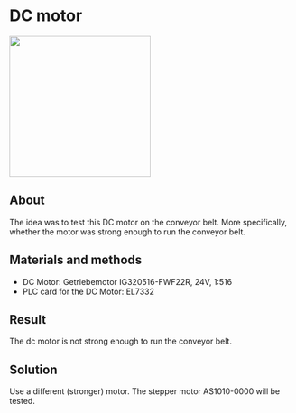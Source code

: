# DC motor

<img src="https://asset.conrad.com/media10/isa/160267/c1/-/en/001601532PI02/image.jpg" width="250">

## About
The idea was to test this DC motor on the conveyor belt. More specifically, whether the motor was strong enough to run the conveyor belt.

## Materials and methods

- DC Motor: Getriebemotor IG320516-FWF22R, 24V, 1:516
- PLC card for the DC Motor: EL7332

## Result
The dc motor is not strong enough to run the conveyor belt.

## Solution
Use a different (stronger) motor. The stepper motor AS1010-0000 will be tested.
